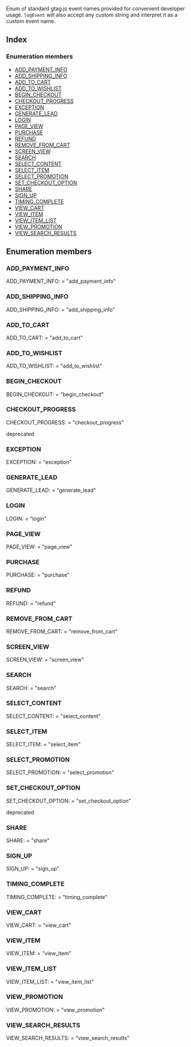 Enum of standard gtag.js event names provided for convenient developer usage. `logEvent` will also accept any custom string and interpret it as a custom event name.

## Index

### Enumeration members

- [ADD_PAYMENT_INFO](https://firebase.google.com/docs/reference/js/v8/firebase.analytics.EventName#add_payment_info)
- [ADD_SHIPPING_INFO](https://firebase.google.com/docs/reference/js/v8/firebase.analytics.EventName#add_shipping_info)
- [ADD_TO_CART](https://firebase.google.com/docs/reference/js/v8/firebase.analytics.EventName#add_to_cart)
- [ADD_TO_WISHLIST](https://firebase.google.com/docs/reference/js/v8/firebase.analytics.EventName#add_to_wishlist)
- [BEGIN_CHECKOUT](https://firebase.google.com/docs/reference/js/v8/firebase.analytics.EventName#begin_checkout)
- [CHECKOUT_PROGRESS](https://firebase.google.com/docs/reference/js/v8/firebase.analytics.EventName#checkout_progress)
- [EXCEPTION](https://firebase.google.com/docs/reference/js/v8/firebase.analytics.EventName#exception)
- [GENERATE_LEAD](https://firebase.google.com/docs/reference/js/v8/firebase.analytics.EventName#generate_lead)
- [LOGIN](https://firebase.google.com/docs/reference/js/v8/firebase.analytics.EventName#login)
- [PAGE_VIEW](https://firebase.google.com/docs/reference/js/v8/firebase.analytics.EventName#page_view)
- [PURCHASE](https://firebase.google.com/docs/reference/js/v8/firebase.analytics.EventName#purchase)
- [REFUND](https://firebase.google.com/docs/reference/js/v8/firebase.analytics.EventName#refund)
- [REMOVE_FROM_CART](https://firebase.google.com/docs/reference/js/v8/firebase.analytics.EventName#remove_from_cart)
- [SCREEN_VIEW](https://firebase.google.com/docs/reference/js/v8/firebase.analytics.EventName#screen_view)
- [SEARCH](https://firebase.google.com/docs/reference/js/v8/firebase.analytics.EventName#search)
- [SELECT_CONTENT](https://firebase.google.com/docs/reference/js/v8/firebase.analytics.EventName#select_content)
- [SELECT_ITEM](https://firebase.google.com/docs/reference/js/v8/firebase.analytics.EventName#select_item)
- [SELECT_PROMOTION](https://firebase.google.com/docs/reference/js/v8/firebase.analytics.EventName#select_promotion)
- [SET_CHECKOUT_OPTION](https://firebase.google.com/docs/reference/js/v8/firebase.analytics.EventName#set_checkout_option)
- [SHARE](https://firebase.google.com/docs/reference/js/v8/firebase.analytics.EventName#share)
- [SIGN_UP](https://firebase.google.com/docs/reference/js/v8/firebase.analytics.EventName#sign_up)
- [TIMING_COMPLETE](https://firebase.google.com/docs/reference/js/v8/firebase.analytics.EventName#timing_complete)
- [VIEW_CART](https://firebase.google.com/docs/reference/js/v8/firebase.analytics.EventName#view_cart)
- [VIEW_ITEM](https://firebase.google.com/docs/reference/js/v8/firebase.analytics.EventName#view_item)
- [VIEW_ITEM_LIST](https://firebase.google.com/docs/reference/js/v8/firebase.analytics.EventName#view_item_list)
- [VIEW_PROMOTION](https://firebase.google.com/docs/reference/js/v8/firebase.analytics.EventName#view_promotion)
- [VIEW_SEARCH_RESULTS](https://firebase.google.com/docs/reference/js/v8/firebase.analytics.EventName#view_search_results)

## Enumeration members

### ADD_PAYMENT_INFO

ADD_PAYMENT_INFO: = "add_payment_info"

### ADD_SHIPPING_INFO

ADD_SHIPPING_INFO: = "add_shipping_info"

### ADD_TO_CART

ADD_TO_CART: = "add_to_cart"

### ADD_TO_WISHLIST

ADD_TO_WISHLIST: = "add_to_wishlist"

### BEGIN_CHECKOUT

BEGIN_CHECKOUT: = "begin_checkout"

### CHECKOUT_PROGRESS

CHECKOUT_PROGRESS: = "checkout_progress"

deprecated

### EXCEPTION

EXCEPTION: = "exception"

### GENERATE_LEAD

GENERATE_LEAD: = "generate_lead"

### LOGIN

LOGIN: = "login"

### PAGE_VIEW

PAGE_VIEW: = "page_view"

### PURCHASE

PURCHASE: = "purchase"

### REFUND

REFUND: = "refund"

### REMOVE_FROM_CART

REMOVE_FROM_CART: = "remove_from_cart"

### SCREEN_VIEW

SCREEN_VIEW: = "screen_view"

### SEARCH

SEARCH: = "search"

### SELECT_CONTENT

SELECT_CONTENT: = "select_content"

### SELECT_ITEM

SELECT_ITEM: = "select_item"

### SELECT_PROMOTION

SELECT_PROMOTION: = "select_promotion"

### SET_CHECKOUT_OPTION

SET_CHECKOUT_OPTION: = "set_checkout_option"

deprecated

### SHARE

SHARE: = "share"

### SIGN_UP

SIGN_UP: = "sign_up"

### TIMING_COMPLETE

TIMING_COMPLETE: = "timing_complete"

### VIEW_CART

VIEW_CART: = "view_cart"

### VIEW_ITEM

VIEW_ITEM: = "view_item"

### VIEW_ITEM_LIST

VIEW_ITEM_LIST: = "view_item_list"

### VIEW_PROMOTION

VIEW_PROMOTION: = "view_promotion"

### VIEW_SEARCH_RESULTS

VIEW_SEARCH_RESULTS: = "view_search_results"